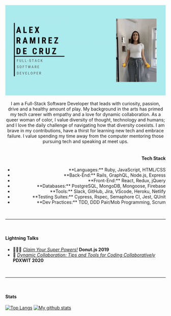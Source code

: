 ![banner](https://github.com/aramirezdecruz3148/aramirezdecruz3148/blob/master/banner.gif)

<div align="center">I am a Full-Stack Software Developer that leads with curiosity, passion, drive and a healthy amount of play. My background in the arts has primed my tech career with empathy  and a love for dynamic collaboration. As a queer woman of color, I value diversity of thought, technology and humans; and I love the daily challenge of navigating how that diversity coexists. I am brave in my contributions, have a thirst for learning new tech and embrace failure. I value spending my time away from the computer mentoring those pursuing tech and speaking at meet ups.</div>


<br />

<h4 align="right">Tech Stack</h4>
<ul align="right">
 <li>**Languages:** Ruby, JavaScript, HTML/CSS</li>
 <li>**Back-End:** Rails, GraphQL, Node.js, Express</li>
 <li>**Front-End:** React, Redux, jQuery</li>
 <li>**Databases:** PostgreSQL, MongoDB, Mongoose, Firebase</li>
 <li>**Tools:** Slack, GitHub, Jira, VScode, Heroku, Netlify</li>
 <li>**Testing Suites:** Cypress, Rspec, Semaphore CI, Jest, QUnit</li>
 <li>**Dev Practices:** TDD, DDD Pair/Mob Programming, Scrum</li>
</ul>

<br />
<hr />
<br />

#### Lightning Talks
* 🦸🏽‍♀️ <a href="https://youtu.be/mxTpV7lDGe8">*Claim Your Super Powers!*</a> **Donut.js 2019**
* 🤝  <a href="https://www.youtube.com/watch?v=9yDNvY2rNKc&list=PLclEcT4yxER6PwyVVfJwnD6Vq26tUA-XE&index=1">*Dynamic Collaboration: Tips and Tools for Coding Collaboratively*</a> **PDXWIT 2020**

<br />
<hr />
<br />

#### Stats
[![Top Langs](https://github-readme-stats.vercel.app/api/top-langs/?username=aramirezdecruz3148&layout=compact&theme=gruvbox)](https://github.com/aramirezdecruz3148/github-readme-stats)
[![My github stats](https://github-readme-stats.vercel.app/api?username=aramirezdecruz3148&hide=stars,issues&show_icons=true&include_all_commits=true&theme=gruvbox)](https://github.com/aramirezdecruz3148/github-readme-stats)
